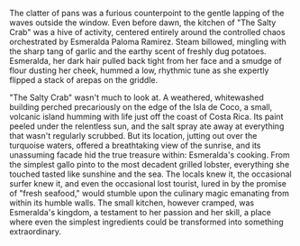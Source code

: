 The clatter of pans was a furious counterpoint to the gentle lapping of the waves outside the window. Even before dawn, the kitchen of "The Salty Crab" was a hive of activity, centered entirely around the controlled chaos orchestrated by Esmeralda Paloma Ramirez. Steam billowed, mingling with the sharp tang of garlic and the earthy scent of freshly dug potatoes. Esmeralda, her dark hair pulled back tight from her face and a smudge of flour dusting her cheek, hummed a low, rhythmic tune as she expertly flipped a stack of arepas on the griddle.

"The Salty Crab" wasn't much to look at. A weathered, whitewashed building perched precariously on the edge of the Isla de Coco, a small, volcanic island humming with life just off the coast of Costa Rica. Its paint peeled under the relentless sun, and the salt spray ate away at everything that wasn't regularly scrubbed. But its location, jutting out over the turquoise waters, offered a breathtaking view of the sunrise, and its unassuming facade hid the true treasure within: Esmeralda's cooking. From the simplest gallo pinto to the most decadent grilled lobster, everything she touched tasted like sunshine and the sea. The locals knew it, the occasional surfer knew it, and even the occasional lost tourist, lured in by the promise of "fresh seafood," would stumble upon the culinary magic emanating from within its humble walls. The small kitchen, however cramped, was Esmeralda's kingdom, a testament to her passion and her skill, a place where even the simplest ingredients could be transformed into something extraordinary.

